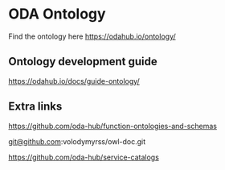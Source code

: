 # ODA Ontology

Find the ontology here https://odahub.io/ontology/

## Ontology development guide

https://odahub.io/docs/guide-ontology/

## Extra links

https://github.com/oda-hub/function-ontologies-and-schemas

git@github.com:volodymyrss/owl-doc.git

https://github.com/oda-hub/service-catalogs

